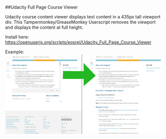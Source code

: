 ##Udacity Full Page Course Viewer

Udacity course content viewer displays text content in a 435px tall viewport
div. This Tampermonkey/GreaseMonkey Userscript removes the viewport and 
displays the content at full height.

Install here: https://openuserjs.org/scripts/eosrei/Udacity_Full_Page_Course_Viewer

Example:
![Example of change](udacity_no_viewport.png?raw=true)

